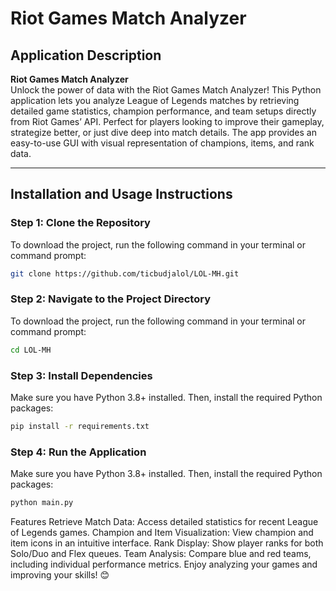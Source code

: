 # Riot Games Match Analyzer

## Application Description

**Riot Games Match Analyzer**  
Unlock the power of data with the Riot Games Match Analyzer! This Python application lets you analyze League of Legends matches by retrieving detailed game statistics, champion performance, and team setups directly from Riot Games’ API. Perfect for players looking to improve their gameplay, strategize better, or just dive deep into match details. The app provides an easy-to-use GUI with visual representation of champions, items, and rank data.

---

## Installation and Usage Instructions

### Step 1: Clone the Repository
To download the project, run the following command in your terminal or command prompt:
```bash
git clone https://github.com/ticbudjalol/LOL-MH.git
```

### Step 2: Navigate to the Project Directory
To download the project, run the following command in your terminal or command prompt:
```bash
cd LOL-MH
```

### Step 3: Install Dependencies
Make sure you have Python 3.8+ installed. Then, install the required Python packages:
```bash
pip install -r requirements.txt
```

### Step 4: Run the Application
Make sure you have Python 3.8+ installed. Then, install the required Python packages:
```bash
python main.py
```

Features
Retrieve Match Data: Access detailed statistics for recent League of Legends games.
Champion and Item Visualization: View champion and item icons in an intuitive interface.
Rank Display: Show player ranks for both Solo/Duo and Flex queues.
Team Analysis: Compare blue and red teams, including individual performance metrics.
Enjoy analyzing your games and improving your skills! 😊

